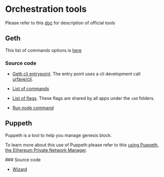 # Orchestration tools

Please refer to this [doc](https://geth.ethereum.org/docs/) for description of official tools

## Geth

This list of commands options is [here](https://geth.ethereum.org/docs/interface/command-line-options)

### Source code

* [Geth cli entrypoint](https://github.com/ethereum/go-ethereum/blob/de1cecb22e2a18ad70d4cb92bee122f4549c5b79/cmd/geth/main.go#L266). The entry point uses a cli development call [urfave/cli](https://cli.urfave.org/v2/).
* [List of commands](https://github.com/ethereum/go-ethereum/blob/master/cmd/geth/chaincmd.go)
* [List of flags](https://github.com/ethereum/go-ethereum/blob/de1cecb22e2a18ad70d4cb92bee122f4549c5b79/cmd/utils/flags.go#L81). These flags are shared by all apps under the `cmd` folders.

* [Run node command](https://github.com/ethereum/go-ethereum/blob/de1cecb22e2a18ad70d4cb92bee122f4549c5b79/cmd/geth/main.go#L343)

## Puppeth

Puppeth is a tool to help you manage genesis block.

To learn more about this use of Puppeth please refer to this [using Puppeth, the Ethereum Private Network Manager](https://www.sitepoint.com/puppeth-introduction/).

### Source code

* [Wizard](https://github.com/ethereum/go-ethereum/blob/afe344bcf31bfb477a6e1ad5b862a70fc5c1a22b/cmd/puppeth/wizard_genesis.go#L39)
